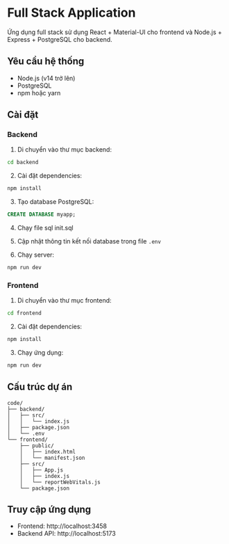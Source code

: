 # Full Stack Application

Ứng dụng full stack sử dụng React + Material-UI cho frontend và Node.js + Express + PostgreSQL cho backend.

## Yêu cầu hệ thống

- Node.js (v14 trở lên)
- PostgreSQL
- npm hoặc yarn

## Cài đặt

### Backend

1. Di chuyển vào thư mục backend:
```bash
cd backend
```

2. Cài đặt dependencies:
```bash
npm install
```

3. Tạo database PostgreSQL:
```sql
CREATE DATABASE myapp;
```
4. Chạy file sql init.sql

5. Cập nhật thông tin kết nối database trong file `.env`

6. Chạy server:
```bash
npm run dev
```

### Frontend

1. Di chuyển vào thư mục frontend:
```bash
cd frontend
```

2. Cài đặt dependencies:
```bash
npm install
```

3. Chạy ứng dụng:
```bash
npm run dev
```

## Cấu trúc dự án

```
code/
├── backend/
│   ├── src/
│   │   └── index.js
│   ├── package.json
│   └── .env
└── frontend/
    ├── public/
    │   ├── index.html
    │   └── manifest.json
    ├── src/
    │   ├── App.js
    │   ├── index.js
    │   └── reportWebVitals.js
    └── package.json
```

## Truy cập ứng dụng

- Frontend: http://localhost:3458
- Backend API: http://localhost:5173
